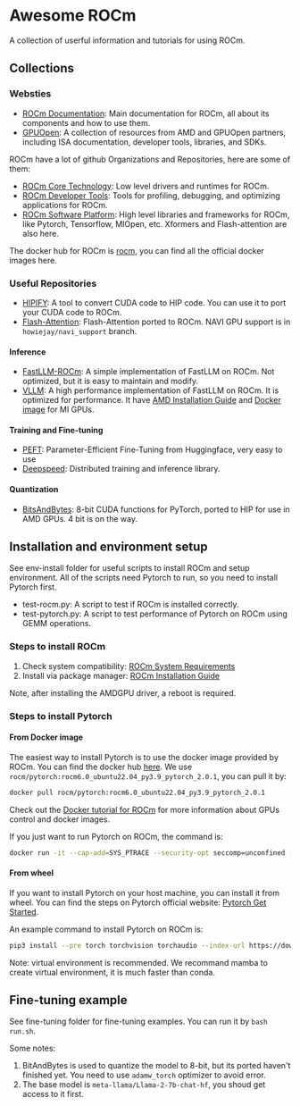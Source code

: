 # Awesome ROCm

A collection of userful information and tutorials for using ROCm.

## Collections

### Websties

- [ROCm Documentation](https://rocm.docs.amd.com/en/latest/): Main documentation for ROCm, all about its components and how to use them.
- [GPUOpen](https://gpuopen.com): A collection of resources from AMD and GPUOpen partners, including ISA documentation, developer tools, libraries, and SDKs.

ROCm have a lot of github Organizations and Repositories, here are some of them:

- [ROCm Core Technology](https://github.com/RadeonOpenCompute): Low level drivers and runtimes for ROCm.
- [ROCm Developer Tools](https://github.com/ROCm-Developer-Tools): Tools for profiling, debugging, and optimizing applications for ROCm.
- [ROCm Software Platform](https://github.com/ROCmSoftwarePlatform): High level libraries and frameworks for ROCm, like Pytorch, Tensorflow, MIOpen, etc. Xformers and Flash-attention are also here.

The docker hub for ROCm is [rocm](https://hub.docker.com/u/rocm), you can find all the official docker images here.

### Useful Repositories

- [HIPIFY](https://github.com/ROCm/HIPIFY): A tool to convert CUDA code to HIP code. You can use it to port your CUDA code to ROCm.
- [Flash-Attention](https://github.com/ROCm/flash-attention): Flash-Attention ported to ROCm. NAVI GPU support is in `howiejay/navi_support` branch.

#### Inference
- [FastLLM-ROCm](https://github.com/lcpu-club/fastllm-rocm/tree/master): A simple implementation of FastLLM on ROCm. Not optimized, but it is easy to maintain and modify.
- [VLLM](https://github.com/vllm-project/vllm): A high performance implementation of FastLLM on ROCm. It is optimized for performance. It have [AMD Installation Guide](https://docs.vllm.ai/en/latest/getting_started/amd-installation.html) and [Docker image](https://hub.docker.com/r/embeddedllminfo/vllm-rocm/tags) for MI GPUs.

#### Training and Fine-tuning
- [PEFT](https://github.com/huggingface/peft): Parameter-Efficient Fine-Tuning from Huggingface, very easy to use
- [Deepspeed](https://github.com/microsoft/DeepSpeed): Distributed training and inference library.

#### Quantization

- [BitsAndBytes](https://github.com/lcpu-club/bitsandbytes-rocm): 8-bit CUDA functions for PyTorch, ported to HIP for use in AMD GPUs. 4 bit is on the way.

## Installation and environment setup

See env-install folder for useful scripts to install ROCm and setup environment. All of the scripts need Pytorch to run, so you need to install Pytorch first.

- test-rocm.py: A script to test if ROCm is installed correctly.
- test-pytorch.py: A script to test performance of Pytorch on ROCm using GEMM operations.

### Steps to install ROCm

1. Check system compatibility: [ROCm System Requirements](https://rocm.docs.amd.com/projects/install-on-linux/en/latest/reference/system-requirements.html)
2. Install via package manager: [ROCm Installation Guide](https://rocm.docs.amd.com/projects/install-on-linux/en/latest/how-to/native-install/index.html)

Note, after installing the AMDGPU driver, a reboot is required.

### Steps to install Pytorch

#### From Docker image

The easiest way to install Pytorch is to use the docker image provided by ROCm. You can find the docker hub [here](https://hub.docker.com/u/rocm). We use `rocm/pytorch:rocm6.0_ubuntu22.04_py3.9_pytorch_2.0.1`, you can pull it by:

```bash
docker pull rocm/pytorch:rocm6.0_ubuntu22.04_py3.9_pytorch_2.0.1
```

Check out the [Docker tutorial for ROCm](https://rocm.docs.amd.com/projects/install-on-linux/en/latest/how-to/docker.html) for more information about GPUs control and docker images.

If you just want to run Pytorch on ROCm, the command is:

```bash
docker run -it --cap-add=SYS_PTRACE --security-opt seccomp=unconfined --device=/dev/kfd --device=/dev/dri --group-add video --ipc=host --shm-size 16G rocm/pytorch:rocm6.0_ubuntu22.04_py3.9_pytorch_2.0.1
```

#### From wheel

If you want to install Pytorch on your host machine, you can install it from wheel. You can find the steps on Pytorch official website: [Pytorch Get Started](https://pytorch.org/get-started/locally/).

An example command to install Pytorch on ROCm is:

```bash
pip3 install --pre torch torchvision torchaudio --index-url https://download.pytorch.org/whl/nightly/rocm5.7
```

Note: virtual environment is recommended. We recommand mamba to create virtual environment, it is much faster than conda.

## Fine-tuning example

See fine-tuning folder for fine-tuning examples. You can run it by `bash run.sh`.

Some notes:

1. BitAndBytes is used to quantize the model to 8-bit, but its ported haven't finished yet. You need to use `adamw_torch` optimizer to avoid error.
2. The base model is `meta-llama/Llama-2-7b-chat-hf`, you shoud get access to it first.
